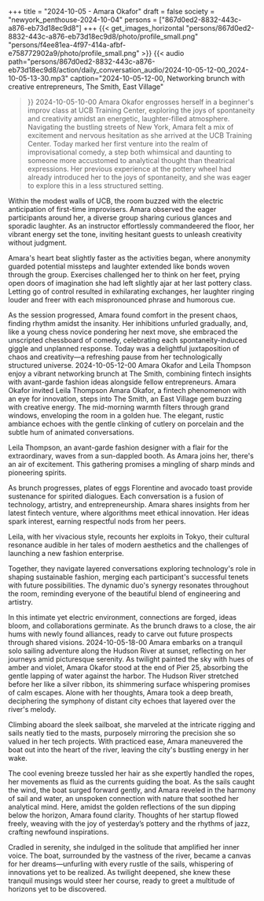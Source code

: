 +++
title = "2024-10-05 - Amara Okafor"
draft = false
society = "newyork_penthouse-2024-10-04"
persons = ["867d0ed2-8832-443c-a876-eb73d18ec9d8"]
+++
{{< get_images_horizontal "persons/867d0ed2-8832-443c-a876-eb73d18ec9d8/photo/profile_small.png" "persons/f4ee81ea-4f97-414a-afbf-e758772902a9/photo/profile_small.png" >}}
{{< audio
    path="persons/867d0ed2-8832-443c-a876-eb73d18ec9d8/action/daily_conversation_audio/2024-10-05-12-00_2024-10-05-13-30.mp3" 
    caption="2024-10-05-12-00, Networking brunch with creative entrepreneurs, The Smith, East Village"
>}}
2024-10-05-10-00
Amara Okafor engrosses herself in a beginner's improv class at UCB Training Center, exploring the joys of spontaneity and creativity amidst an energetic, laughter-filled atmosphere.
Navigating the bustling streets of New York, Amara felt a mix of excitement and nervous hesitation as she arrived at the UCB Training Center. Today marked her first venture into the realm of improvisational comedy, a step both whimsical and daunting to someone more accustomed to analytical thought than theatrical expressions. Her previous experience at the pottery wheel had already introduced her to the joys of spontaneity, and she was eager to explore this in a less structured setting.

Within the modest walls of UCB, the room buzzed with the electric anticipation of first-time improvisers. Amara observed the eager participants around her, a diverse group sharing curious glances and sporadic laughter. As an instructor effortlessly commandeered the floor, her vibrant energy set the tone, inviting hesitant guests to unleash creativity without judgment.

Amara's heart beat slightly faster as the activities began, where anonymity guarded potential missteps and laughter extended like bonds woven through the group. Exercises challenged her to think on her feet, prying open doors of imagination she had left slightly ajar at her last pottery class. Letting go of control resulted in exhilarating exchanges, her laughter ringing louder and freer with each mispronounced phrase and humorous cue. 

As the session progressed, Amara found comfort in the present chaos, finding rhythm amidst the insanity. Her inhibitions unfurled gradually, and, like a young chess novice pondering her next move, she embraced the unscripted chessboard of comedy, celebrating each spontaneity-induced giggle and unplanned response. Today was a delightful juxtaposition of chaos and creativity—a refreshing pause from her technologically structured universe.
2024-10-05-12-00
Amara Okafor and Leila Thompson enjoy a vibrant networking brunch at The Smith, combining fintech insights with avant-garde fashion ideas alongside fellow entrepreneurs.
Amara Okafor invited Leila Thompson
Amara Okafor, a fintech phenomenon with an eye for innovation, steps into The Smith, an East Village gem buzzing with creative energy. The mid-morning warmth filters through grand windows, enveloping the room in a golden hue. The elegant, rustic ambiance echoes with the gentle clinking of cutlery on porcelain and the subtle hum of animated conversations.

Leila Thompson, an avant-garde fashion designer with a flair for the extraordinary, waves from a sun-dappled booth. As Amara joins her, there's an air of excitement. This gathering promises a mingling of sharp minds and pioneering spirits.

As brunch progresses, plates of eggs Florentine and avocado toast provide sustenance for spirited dialogues. Each conversation is a fusion of technology, artistry, and entrepreneurship. Amara shares insights from her latest fintech venture, where algorithms meet ethical innovation. Her ideas spark interest, earning respectful nods from her peers.

Leila, with her vivacious style, recounts her exploits in Tokyo, their cultural resonance audible in her tales of modern aesthetics and the challenges of launching a new fashion enterprise.

Together, they navigate layered conversations exploring technology's role in shaping sustainable fashion, merging each participant's successful tenets with future possibilities. The dynamic duo's synergy resonates throughout the room, reminding everyone of the beautiful blend of engineering and artistry.

In this intimate yet electric environment, connections are forged, ideas bloom, and collaborations germinate. As the brunch draws to a close, the air hums with newly found alliances, ready to carve out future prospects through shared visions.
2024-10-05-18-00
Amara embarks on a tranquil solo sailing adventure along the Hudson River at sunset, reflecting on her journeys amid picturesque serenity.
As twilight painted the sky with hues of amber and violet, Amara Okafor stood at the end of Pier 25, absorbing the gentle lapping of water against the harbor. The Hudson River stretched before her like a silver ribbon, its shimmering surface whispering promises of calm escapes. Alone with her thoughts, Amara took a deep breath, deciphering the symphony of distant city echoes that layered over the river's melody.

Climbing aboard the sleek sailboat, she marveled at the intricate rigging and sails neatly tied to the masts, purposely mirroring the precision she so valued in her tech projects. With practiced ease, Amara maneuvered the boat out into the heart of the river, leaving the city's bustling energy in her wake.

The cool evening breeze tussled her hair as she expertly handled the ropes, her movements as fluid as the currents guiding the boat. As the sails caught the wind, the boat surged forward gently, and Amara reveled in the harmony of sail and water, an unspoken connection with nature that soothed her analytical mind. Here, amidst the golden reflections of the sun dipping below the horizon, Amara found clarity. Thoughts of her startup flowed freely, weaving with the joy of yesterday’s pottery and the rhythms of jazz, crafting newfound inspirations.

Cradled in serenity, she indulged in the solitude that amplified her inner voice. The boat, surrounded by the vastness of the river, became a canvas for her dreams—unfurling with every rustle of the sails, whispering of innovations yet to be realized. As twilight deepened, she knew these tranquil musings would steer her course, ready to greet a multitude of horizons yet to be discovered.
